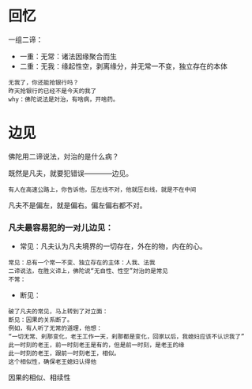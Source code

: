 # 回忆
一组二谛：
* 一重：无常：诸法因缘聚合而生
* 二重：无我：缘起性空，剥离缘分，并无常一不变，独立存在的本体

```
无我了，你还能抢银行吗？
昨天抢银行的已经不是今天的我了
why：佛陀说法是対治，有啥病，开啥药。

```

# 边见
佛陀用二谛说法，対治的是什么病？

既然是凡夫，就要犯错误————边见。

```
有人在高速公路上，你告诉他，压左线不对，他就压右线，就是不在中间
```

凡夫不是偏左，就是偏右。偏左偏右都不对。

### 凡夫最容易犯的一对儿边见：
* 常见：凡夫认为凡夫境界的一切存在，外在的物，内在的心。
```
常见：总有一个常一不变、独立存在的主体：人我、法我
二谛说法，在胜义谛上，佛陀说“无自性、性空”対治的是常见
不常：
```
* 断见：

```
破了凡夫的常见，马上转到了对立面：
断见：因果的关系断了。
例如，有人听了无常的道理，他想：
“一切无常、刹那变化，老王工作一天，刹那都是变化，回家以后，我媳妇应该不认识我了”
此一时刻的老王，前一时刻老王是有的，但是前一时刻，是老王的缘
此一时刻的老王，跟前一时刻老王，相似。
这个相似性，确保老王媳妇认得他
```

因果的相似、相续性



